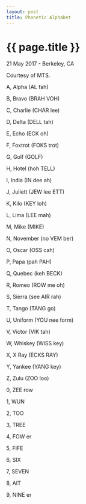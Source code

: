 ```yaml
---
layout: post
title: Phonetic Alphabet
---
```


{{ page.title }}
================

<p class="meta">21 May 2017 - Berkeley, CA</p>

Courtesy of MTS.

A, Alpha (AL fah)

B, Bravo (BRAH VOH)

C, Charlie (CHAR lee)

D, Delta (DELL tah)

E, Echo (ECK oh)

F, Foxtrot (FOKS trot)

G, Golf (GOLF)

H, Hotel (hoh TELL)

I, India (IN dee ah)

J, Juliett (JEW lee ETT)

K, Kilo (KEY loh)

L, Lima (LEE mah)

M, Mike (MIKE)

N, November (no VEM ber)

O, Oscar (OSS cah)

P, Papa (pah PAH)

Q, Quebec (keh BECK)

R, Romeo (ROW me oh)

S, Sierra (see AIR rah)

T, Tango (TANG go)

U, Uniform (YOU nee form)

V, Victor (VIK tah)

W, Whiskey (WISS key)

X, X Ray (ECKS RAY)

Y, Yankee (YANG key)

Z, Zulu (ZOO loo)

0, ZEE row

1, WUN

2, TOO

3, TREE

4, FOW er

5, FIFE

6, SIX

7, SEVEN

8, AIT

9, NINE er